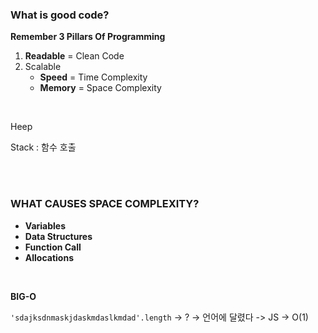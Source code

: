 ### What is good code?

**Remember 3 Pillars Of Programming**

1. **Readable** = Clean Code
2. Scalable
   - **Speed** = Time Complexity
   - **Memory** = Space Complexity

<br/>

Heep

Stack : 함수 호출

<br/>

<br/>

### WHAT CAUSES SPACE COMPLEXITY?

- **Variables**
- **Data Structures**
- **Function Call**
- **Allocations**

<br/>

**BIG-O**

`'sdajksdnmaskjdaskmdaslkmdad'.length` -> ? -> 언어에 달렸다 -> JS -> O(1)

<br/>

<br/>

